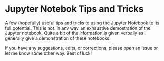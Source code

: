 # Jupyter Notebok Tips and Tricks

A few (hopefully) useful tips and tricks to using the Jupyter Notebook to its full potential. This is not, in any way, an exhaustive demostration of the Jupyter notebook. Quite a bit of the information is given verbally as I generally give a demonstration of these notebooks.

If you have any suggestions, edits, or corrections, please open an issue or let me know some other way. Best of luck!

